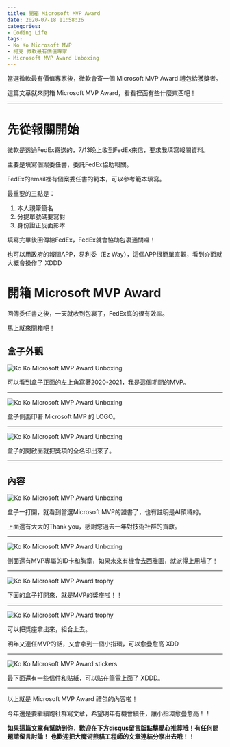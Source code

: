 ```yaml
---
title: 開箱 Microsoft MVP Award 
date: 2020-07-18 11:58:26
categories:
- Coding Life
tags:
- Ko Ko Microsoft MVP
- 柯克 微軟最有價值專家
- Microsoft MVP Award Unboxing
---
```


當選微軟最有價值專家後，微軟會寄一個 Microsoft MVP Award 禮包給獲獎者。

這篇文章就來開箱 Microsoft MVP Award，看看裡面有些什麼東西吧！

<!-- more -->
---

# 先從報關開始

微軟是透過FedEx寄送的，7/13晚上收到FedEx來信，要求我填寫報關資料。

主要是填寫個案委任書，委託FedEx協助報關。

FedEx的email裡有個案委任書的範本，可以參考範本填寫。

最重要的三點是：
1. 本人親筆簽名
2. 分提單號碼要寫對
3. 身份證正反面影本

填寫完畢後回傳給FedEx，FedEx就會協助包裏通關囉！


也可以用政府的報關APP，易利委（Ez Way），這個APP很簡單直觀，看到介面就大概會操作了 XDDD


# 開箱 Microsoft MVP Award

回傳委任書之後，一天就收到包裏了，FedEx真的很有效率。

馬上就來開箱吧！

## 盒子外觀

![Ko Ko Microsoft MVP Award Unboxing](https://magic-panda-engineer.s3-ap-northeast-1.amazonaws.com/blog-img/20200718-koko-microsoft-mvp-kit-box1.jpg)

可以看到盒子正面的左上角寫著2020-2021，我是這個期間的MVP。

---

![Ko Ko Microsoft MVP Award Unboxing](https://magic-panda-engineer.s3-ap-northeast-1.amazonaws.com/blog-img/20200718-koko-microsoft-mvp-kit-box2.jpg)

盒子側面印著 Microsoft MVP 的 LOGO。

---

![Ko Ko Microsoft MVP Award Unboxing](https://magic-panda-engineer.s3-ap-northeast-1.amazonaws.com/blog-img/20200718-koko-microsoft-mvp-kit-box3.jpg)

盒子的開啟面就把獎項的全名印出來了。

---

## 內容

![Ko Ko Microsoft MVP Award Unboxing](https://magic-panda-engineer.s3-ap-northeast-1.amazonaws.com/blog-img/20200718-koko-microsoft-mvp-kit-certification.jpg)

盒子一打開，就看到當選Microsoft MVP的證書了，也有註明是AI領域的。

上面還有大大的Thank you，感謝您過去一年對技術社群的貢獻。

---

![Ko Ko Microsoft MVP Award Unboxing](https://magic-panda-engineer.s3-ap-northeast-1.amazonaws.com/blog-img/20200718-koko-microsoft-mvp-kit-idcard.jpg)

側面還有MVP專屬的ID卡和胸章，如果未來有機會去西雅圖，就派得上用場了！

---

![Ko Ko Microsoft MVP Award trophy](https://magic-panda-engineer.s3-ap-northeast-1.amazonaws.com/blog-img/20200718-koko-microsoft-mvp-kit-trophy1.jpg)

下面的盒子打開來，就是MVP的獎座啦！！

---

![Ko Ko Microsoft MVP Award trophy](https://magic-panda-engineer.s3-ap-northeast-1.amazonaws.com/blog-img/20200718-koko-microsoft-mvp-kit-trophy2.jpg)

可以把獎座拿出來，組合上去。

明年又連任MVP的話，又會拿到一個小指環，可以愈疊愈高 XDD

---

![Ko Ko Microsoft MVP Award stickers](https://magic-panda-engineer.s3-ap-northeast-1.amazonaws.com/blog-img/20200718-koko-microsoft-mvp-kit-stickers.jpg)

最下面還有一些信件和貼紙，可以貼在筆電上面了 XDDD。

---

以上就是 Microsoft MVP Award 禮包的內容啦！

今年還是要繼續跑社群寫文章，希望明年有機會續任，讓小指環愈疊愈高！！




**如果這篇文章有幫助到你，歡迎在下方disqus留言版點擊愛心推荐哦！有任何問題請留言討論！**
**也歡迎把大魔術熊貓工程師的文章連結分享出去哦！！**
